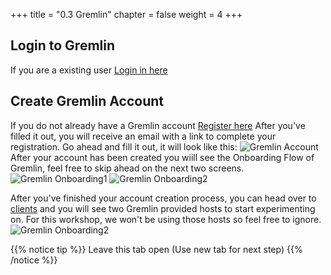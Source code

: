 +++
title = "0.3 Gremlin"
chapter = false
weight = 4
+++

## Login to Gremlin 
If you are a existing user [Login in here](https://app.gremlin.com/login)

## Create Gremlin Account
If you do not already have a Gremlin account [Register here](https://gremlin.com/aws-2020)
After you've filled it out, you will receive an email with a link to complete your registration. Go ahead and fill it out, it will look like this:
![Gremlin Account](/images/lab1/gremlin_account_creation.png)
After your account has been created you wiill see the Onboarding Flow of Gremlin, feel free to skip ahead on the next two screens. 
![Gremlin Onboarding1](/images/lab1/gremlin_onboarding1.png)
![Gremlin Onboarding2](/images/lab1/gremlin_onboarding2.png)

After you've finished your account creation process, you can head over to [clients](https://app.gremlin.com/clients/infrastructure) and you will see two Gremlin provided hosts to start experimenting on. For this workshop, we won't be using those hosts so feel free to ignore.  
![Gremlin Onboarding2](/images/lab1/gremlin_clients.png)



{{% notice tip %}}
Leave this tab open (Use new tab for next step)
{{% /notice %}}


